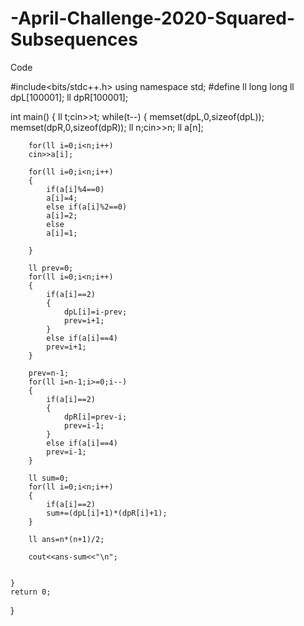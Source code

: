 # -April-Challenge-2020-Squared-Subsequences
Code

#include<bits/stdc++.h>
using namespace std;
#define ll long long
ll dpL[100001];
ll dpR[100001];

int main()
{
    ll t;cin>>t;
    while(t--)
    {
        memset(dpL,0,sizeof(dpL));
        memset(dpR,0,sizeof(dpR));
        ll n;cin>>n;
        ll a[n];
        
        for(ll i=0;i<n;i++)
        cin>>a[i];

        for(ll i=0;i<n;i++)
        {
            if(a[i]%4==0)
            a[i]=4;
            else if(a[i]%2==0)
            a[i]=2;
            else 
            a[i]=1;
            
        }
        
        ll prev=0;
        for(ll i=0;i<n;i++)
        {
            if(a[i]==2)
            {
                dpL[i]=i-prev;
                prev=i+1;
            }
            else if(a[i]==4)
            prev=i+1;
        }
        
        prev=n-1;
        for(ll i=n-1;i>=0;i--)
        {
            if(a[i]==2)
            {
                dpR[i]=prev-i;
                prev=i-1;
            }
            else if(a[i]==4)
            prev=i-1; 
        } 
        
        ll sum=0;
        for(ll i=0;i<n;i++)
        {
            if(a[i]==2)
            sum+=(dpL[i]+1)*(dpR[i]+1);
        }
        
        ll ans=n*(n+1)/2;
        
        cout<<ans-sum<<"\n";
        

    }
    return 0;
}

